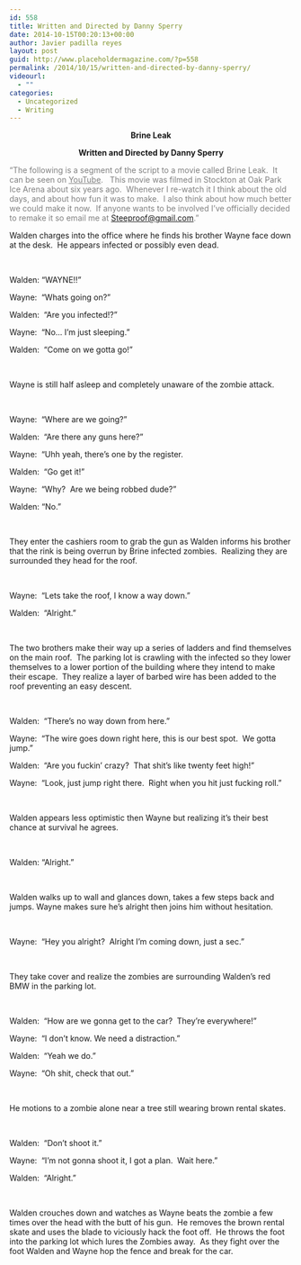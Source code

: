 ```yaml
---
id: 558
title: Written and Directed by Danny Sperry
date: 2014-10-15T00:20:13+00:00
author: Javier padilla reyes
layout: post
guid: http://www.placeholdermagazine.com/?p=558
permalink: /2014/10/15/written-and-directed-by-danny-sperry/
videourl:
  - ""
categories:
  - Uncategorized
  - Writing
---
```

<p style="text-align: center;">
  <strong>Brine Leak</strong>
</p>

<p style="text-align: center;">
  <strong>Written and Directed by Danny Sperry</strong>
</p>

<span style="color: #808080;">&#8220;The following is a segment of the script to a movie called Brine Leak.  It can be seen on <a style="color: #808080;" href="https://www.youtube.com/watch?v=2G6HLx6ZUI0">YouTube</a>.   This movie was filmed in Stockton at Oak Park Ice Arena about six years ago.  Whenever I re-watch it I think about the old days, and about how fun it was to make.  I also think about how much better we could make it now.  If anyone wants to be involved I&#8217;ve officially decided to remake it so email me at <a style="color: #808080;" href="mailto:Steeproof@gmail.com">Steeproof@gmail.com</a>.&#8221;</span>

<!--more-->


  
Walden charges into the office where he finds his brother Wayne face down at the desk.  He appears infected or possibly even dead.

&nbsp;

Walden: &#8220;WAYNE!!&#8221;

Wayne:  &#8220;Whats going on?&#8221;

Walden:  &#8220;Are you infected!?&#8221;

Wayne:  &#8220;No&#8230; I&#8217;m just sleeping.&#8221;

Walden:  &#8220;Come on we gotta go!&#8221;

&nbsp;

Wayne is still half asleep and completely unaware of the zombie attack.

&nbsp;

Wayne:  &#8220;Where are we going?&#8221;

Walden:  &#8220;Are there any guns here?&#8221;

Wayne:  &#8220;Uhh yeah, there&#8217;s one by the register.

Walden:  &#8220;Go get it!&#8221;

Wayne:  &#8220;Why?  Are we being robbed dude?&#8221;

Walden: &#8220;No.&#8221;

&nbsp;

They enter the cashiers room to grab the gun as Walden informs his brother that the rink is being overrun by Brine infected zombies.  Realizing they are surrounded they head for the roof.

&nbsp;

Wayne:  &#8220;Lets take the roof, I know a way down.&#8221;

Walden:  &#8220;Alright.&#8221;

&nbsp;

The two brothers make their way up a series of ladders and find themselves on the main roof.  The parking lot is crawling with the infected so they lower themselves to a lower portion of the building where they intend to make their escape.  They realize a layer of barbed wire has been added to the roof preventing an easy descent.

&nbsp;

Walden:  &#8220;There&#8217;s no way down from here.&#8221;

Wayne:  &#8220;The wire goes down right here, this is our best spot.  We gotta jump.&#8221;

Walden:  &#8220;Are you fuckin&#8217; crazy?  That shit&#8217;s like twenty feet high!&#8221;

Wayne:  &#8220;Look, just jump right there.  Right when you hit just fucking roll.&#8221;

&nbsp;

Walden appears less optimistic then Wayne but realizing it&#8217;s their best chance at survival he agrees.

&nbsp;

Walden: &#8220;Alright.&#8221;

&nbsp;

Walden walks up to wall and glances down, takes a few steps back and jumps. Wayne makes sure he&#8217;s alright then joins him without hesitation.

&nbsp;

Wayne:  &#8220;Hey you alright?  Alright I&#8217;m coming down, just a sec.&#8221;

&nbsp;

They take cover and realize the zombies are surrounding Walden&#8217;s red BMW in the parking lot.

&nbsp;

Walden:  &#8220;How are we gonna get to the car?  They&#8217;re everywhere!&#8221;

Wayne:  &#8220;I don&#8217;t know. We need a distraction.&#8221;

Walden:  &#8220;Yeah we do.&#8221;

Wayne:  &#8220;Oh shit, check that out.&#8221;

&nbsp;

He motions to a zombie alone near a tree still wearing brown rental skates.

&nbsp;

Walden:  &#8220;Don&#8217;t shoot it.&#8221;

Wayne:  &#8220;I&#8217;m not gonna shoot it, I got a plan.  Wait here.&#8221;

Walden:  &#8220;Alright.&#8221;

&nbsp;

Walden crouches down and watches as Wayne beats the zombie a few times over the head with the butt of his gun.  He removes the brown rental skate and uses the blade to viciously hack the foot off.  He throws the foot into the parking lot which lures the Zombies away.  As they fight over the foot Walden and Wayne hop the fence and break for the car.